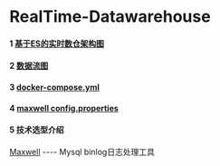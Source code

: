 # RealTime-Datawarehouse

#### 1 [基于ES的实时数仓架构图](https://www.processon.com/view/link/62f0cca5f346fb706bff3d7c)   
    
#### 2 [数据流图](https://www.processon.com/view/link/62f0ccb41e08531524c7d0fd)   

#### 3 [docker-compose.yml](https://github.com/tanchy82/RealTime-Datawarehouse/blob/master/docker-compose.yml)  

#### 4 [maxwell config.properties](https://github.com/tanchy82/RealTime-Datawarehouse/blob/master/config.properties)  

#### 5 技术选型介绍   
   [Maxwell](https://github.com/tanchy82/RealTime-Datawarehouse/blob/master/Maxwell.md) ---- Mysql binlog日志处理工具
         
         

  
